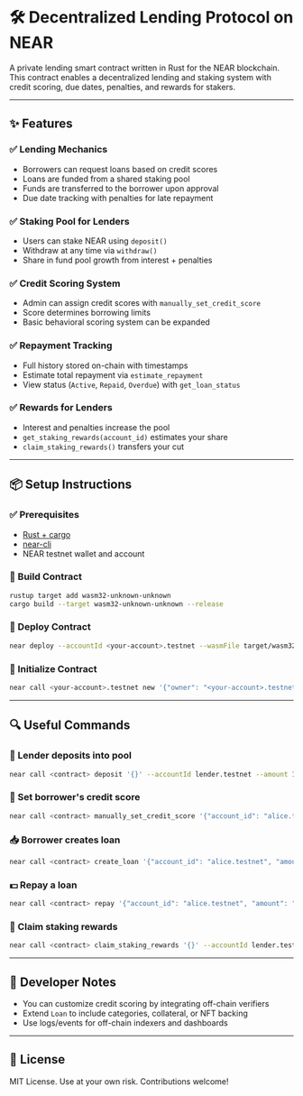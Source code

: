 # 🛠️ Decentralized Lending Protocol on NEAR

A private lending smart contract written in Rust for the NEAR blockchain. This contract enables a decentralized lending and staking system with credit scoring, due dates, penalties, and rewards for stakers.

---

## ✨ Features

### ✅ Lending Mechanics
- Borrowers can request loans based on credit scores
- Loans are funded from a shared staking pool
- Funds are transferred to the borrower upon approval
- Due date tracking with penalties for late repayment

### ✅ Staking Pool for Lenders
- Users can stake NEAR using `deposit()`
- Withdraw at any time via `withdraw()`
- Share in fund pool growth from interest + penalties

### ✅ Credit Scoring System
- Admin can assign credit scores with `manually_set_credit_score`
- Score determines borrowing limits
- Basic behavioral scoring system can be expanded

### ✅ Repayment Tracking
- Full history stored on-chain with timestamps
- Estimate total repayment via `estimate_repayment`
- View status (`Active`, `Repaid`, `Overdue`) with `get_loan_status`

### ✅ Rewards for Lenders
- Interest and penalties increase the pool
- `get_staking_rewards(account_id)` estimates your share
- `claim_staking_rewards()` transfers your cut

---

## 📦 Setup Instructions

### ✅ Prerequisites
- [Rust + cargo](https://www.rust-lang.org/tools/install)
- [near-cli](https://github.com/near/near-cli)
- NEAR testnet wallet and account

### 🔨 Build Contract
```bash
rustup target add wasm32-unknown-unknown
cargo build --target wasm32-unknown-unknown --release
```

### 🚀 Deploy Contract
```bash
near deploy --accountId <your-account>.testnet --wasmFile target/wasm32-unknown-unknown/release/<contract_name>.wasm
```

### 🔁 Initialize Contract
```bash
near call <your-account>.testnet new '{"owner": "<your-account>.testnet"}' --accountId <your-account>.testnet
```

---

## 🔍 Useful Commands

### 💸 Lender deposits into pool
```bash
near call <contract> deposit '{}' --accountId lender.testnet --amount 10
```

### 🤝 Set borrower's credit score
```bash
near call <contract> manually_set_credit_score '{"account_id": "alice.testnet", "score": 780}' --accountId owner.testnet
```

### 📥 Borrower creates loan
```bash
near call <contract> create_loan '{"account_id": "alice.testnet", "amount": "5000000000000000000000000", "interest_rate": 500}' --accountId alice.testnet
```

### 💵 Repay a loan
```bash
near call <contract> repay '{"account_id": "alice.testnet", "amount": "5000000000000000000000000"}' --accountId alice.testnet --amount 5
```

### 🎁 Claim staking rewards
```bash
near call <contract> claim_staking_rewards '{}' --accountId lender.testnet
```

---

## 🧠 Developer Notes
- You can customize credit scoring by integrating off-chain verifiers
- Extend `Loan` to include categories, collateral, or NFT backing
- Use logs/events for off-chain indexers and dashboards

---

## 📜 License
MIT License. Use at your own risk. Contributions welcome!


